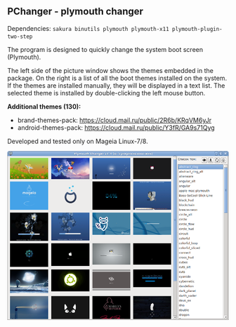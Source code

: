 PChanger - plymouth changer
---
Dependencies: `sakura binutils plymouth plymouth-x11 plymouth-plugin-two-step`

The program is designed to quickly change the system boot screen (Plymouth).

The left side of the picture window shows the themes embedded in the package. On the right is a list of all the boot themes installed on the system. If the themes are installed manually, they will be displayed in a text list. The selected theme is installed by double-clicking the left mouse button.

**Additional themes (130):** 
+ brand-themes-pack: https://cloud.mail.ru/public/2R6b/KRqVM6yJr  
+ android-themes-pack: https://cloud.mail.ru/public/Y3fR/GA9s71Qyg  

Developed and tested only on Mageia Linux-7/8.

![](https://github.com/AKotov-dev/pchanger/blob/main/ScreenShot.png)
